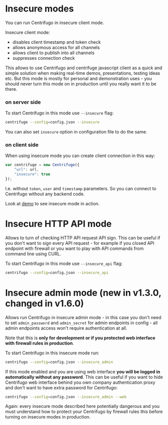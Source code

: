 # Insecure modes

You can run Centrifugo in insecure client mode.

Insecure client mode:

* disables client timestamp and token check
* allows anonymous access for all channels
* allows client to publish into all channels
* suppresses connection check

This allows to use Centrifugo and centrifuge javascript client as a quick and simple
solution when making real-time demos, presentations, testing ideas etc. But this mode
is mostly for personal and demonstration uses - you should never turn this mode on
in production until you really want it to be there.

### on server side

To start Centrifugo in this mode use `--insecure` flag:

```bash
centrifuge --config=config.json --insecure
```

You can also set `insecure` option in configuration file to do the same.

### on client side

When using insecure mode you can create client connection in this way:

```javascript
var centrifuge = new Centrifuge({
    "url": url,
    "insecure": true
});
```

I.e. without `token`, `user` and `timestamp` parameters. So you can connect to
Centrifugo without any backend code.

Look at [demo](https://github.com/centrifugal/centrifuge/tree/master/examples/insecure_mode) to
see insecure mode in action.

# Insecure HTTP API mode

Allows to turn of checking HTTP API request API sign. This can be useful if you don't want
to sign every API request - for example if you closed API endpoint with firewall or you want 
to play with API commands from command line using CURL.

To start Centrifugo in this mode use `--insecure_api` flag:

```bash
centrifugo --config=config.json --insecure_api
```

# Insecure admin mode (new in v1.3.0, changed in v1.6.0)

Allows run Centrifugo in insecure admin mode - in this case you don't need to set `admin_password` and `admin_secret`
for admin endpoints in config - all admin endpoints access won't require authentication at all.

Note that this is **only for development or if you protected web interface with firewall rules in production**.

To start Centrifugo in this insecure mode run:

```bash
centrifugo --config=config.json --insecure_admin
```

If this mode enabled and you are using web interface **you will be logged in automatically without any password**. This
can be useful if you want to hide Centrifugo web interface behind you own company authentication proxy and don't want to
have extra password for Centrifugo:

```bash
centrifugo --config=config.json --insecure_admin --web
```

Again: every insecure mode described here potentially dangerous and you must understand how to protect your Centrifugo
by firewall rules this before turning on insecure modes in production.
